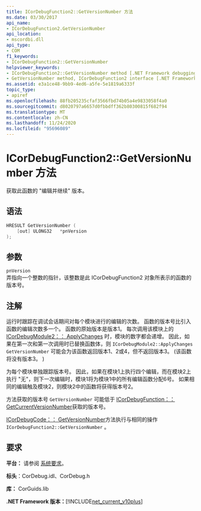 ```yaml
---
title: ICorDebugFunction2::GetVersionNumber 方法
ms.date: 03/30/2017
api_name:
- ICorDebugFunction2.GetVersionNumber
api_location:
- mscordbi.dll
api_type:
- COM
f1_keywords:
- ICorDebugFunction2::GetVersionNumber
helpviewer_keywords:
- ICorDebugFunction2::GetVersionNumber method [.NET Framework debugging]
- GetVersionNumber method, ICorDebugFunction2 interface [.NET Framework debugging]
ms.assetid: e3a1ce48-9bb9-4ed6-a5fe-5e1819a6333f
topic_type:
- apiref
ms.openlocfilehash: 88fb205235cfaf3566fbd74b05a4e9833058f4a0
ms.sourcegitcommit: d8020797a6657d0fbbdff362b80300815f682f94
ms.translationtype: MT
ms.contentlocale: zh-CN
ms.lasthandoff: 11/24/2020
ms.locfileid: "95696089"
---
```

# <a name="icordebugfunction2getversionnumber-method"></a>ICorDebugFunction2::GetVersionNumber 方法

获取此函数的 "编辑并继续" 版本。  
  
## <a name="syntax"></a>语法  
  
```cpp  
HRESULT GetVersionNumber (  
    [out] ULONG32   *pnVersion  
);  
```  
  
## <a name="parameters"></a>参数  

 `pnVersion`  
 弄指向一个整数的指针，该整数是此 ICorDebugFunction2 对象所表示的函数的版本号。  
  
## <a name="remarks"></a>注解  

 运行时跟踪在调试会话期间对每个模块进行的编辑的次数。 函数的版本号比引入函数的编辑次数多一个。 函数的原始版本是版本1。 每次调用该模块上的 [ICorDebugModule2：： ApplyChanges](icordebugmodule2-applychanges-method.md) 时，模块的数字都会递增。 因此，如果在第一次和第一次调用时已替换函数体，则 `ICorDebugModule2::ApplyChanges` `GetVersionNumber` 可能会为该函数返回版本1、2或4，但不返回版本3。  (该函数将没有版本3。 )   
  
 为每个模块单独跟踪版本号。 因此，如果在模块1上执行四个编辑，而在模块2上执行 "无"，则下一次编辑时，模块1将为模块1中的所有编辑函数分配6号。 如果相同的编辑触及模块2，则模块2中的函数将获得版本号2。  
  
 方法获取的版本号 `GetVersionNumber` 可能低于 [ICorDebugFunction：： GetCurrentVersionNumber](icordebugfunction-getcurrentversionnumber-method.md)获取的版本号。  
  
 [ICorDebugCode：： GetVersionNumber](icordebugcode-getversionnumber-method.md)方法执行与相同的操作 `ICorDebugFunction2::GetVersionNumber` 。  
  
## <a name="requirements"></a>要求  

 **平台：** 请参阅 [系统要求](../../get-started/system-requirements.md)。  
  
 **标头**：CorDebug.idl、CorDebug.h  
  
 **库：** CorGuids.lib  
  
 **.NET Framework 版本：**[!INCLUDE[net_current_v10plus](../../../../includes/net-current-v10plus-md.md)]
